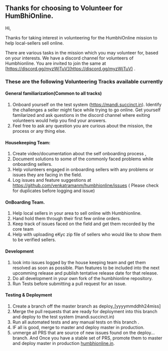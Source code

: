 ## Thanks for choosing to Volunteer for HumBhiOnline. 

Hi, 

Thanks for taking interest in volunteering for the HumbhiOnline mission to help local-sellers sell online. 

There are various tasks in the mission which you may volunteer for, based on your interests. 
We have a discord channel for volunteers of Humbhionline. You are invited to join the same at [https://discord.gg/myzWjTuV](https://discord.gg/myzWjTuV) .


### These are the following Volunteering Tracks available currently  


#### General familiarization(Common to all tracks)
1. Onboard yourself on the test system (https://mandi.succinct.in). Identify the challenges a seller might face while trying to go online. Get yourself familarized and ask questions in the discord channel where exiting volunteers would help you find your answers. 
1. Feel free to ask any question you are curious about the  mission, the process or any thing else. 

#### Housekeeping Team:
1. Create video/documentation about the self onboarding process , 
3. Document solutions to some of the commonly faced problems while onboarding sellers. 
3. Help volunteers engaged in onboarding sellers with any problems or issues they are facing in the field. 
4. Log issues and feature suggestions at https://github.com/venkatramanm/humbhionline/issues ( Please check for duplicates before logging and issue) 



#### OnBoarding Team.

1. Help local sellers in your area to sell online with Humbhionline.
1. Hand hold them through their first few online orders. 
1. Keep track of issues faced on the field and get them recorded by the core team 
1. Help with uploading eKyc zip file of sellers who would like to show them to be verified sellers. 


#### Development
1. look into issues logged by the house keeping team and get them resolved as soon as possible. Plan features to be included into the next upcomming  release and publish tentative release date for that release. 
6. Do all development in your own fork of the humbhionline repository.
5. Run Tests before submitting a pull request for an issue.


#### Testing & Deployment
1. Create a branch off the master branch as deploy_[yyyymmddhh24miss]
2. Merge   the pull requests that are ready for deployment into this branch and deploy to the test system (mandi.succinct.in)
3. Run all automated tests and any manual tests on this branch . 
4. IF all is good, merge to master and deploy master in production. 
5. unmerge all PRS that are source of new issues found on the deploy... branch. And Once you have a stable set of PRS, promote them to master and deploy master in production [humbhionline.in](https://humbhionline.in). 

